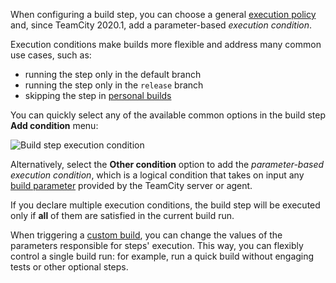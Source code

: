 [//]: # (title: Build Step Conditions)
[//]: # (auxiliary-id: Build Step Conditions)

When configuring a build step, you can choose a general [execution policy](configuring-build-steps.md#Execution+policy) and, since TeamCity 2020.1, add a parameter-based _execution condition_.

Execution conditions make builds more flexible and address many common use cases, such as:
* running the step only in the default branch
* running the step only in the `release` branch
* skipping the step in [personal builds](personal-build.md)

You can quickly select any of the available common options in the build step __Add condition__ menu:

<img src="execution-conditions.png" alt="Build step execution condition"/>

Alternatively, select the __Other condition__ option to add the _parameter-based execution condition_, which is a logical condition that takes on input any [build parameter](configuring-build-parameters.md) provided by the TeamCity server or agent.

If you declare multiple execution conditions, the build step will be executed only if __all__ of them are satisfied in the current build run.

<tip>

When triggering a [custom build](triggering-a-custom-build.md), you can change the values of the parameters responsible for steps' execution. This way, you can flexibly control a single build run: for example, run a quick build without engaging tests or other optional steps.

</tip>

